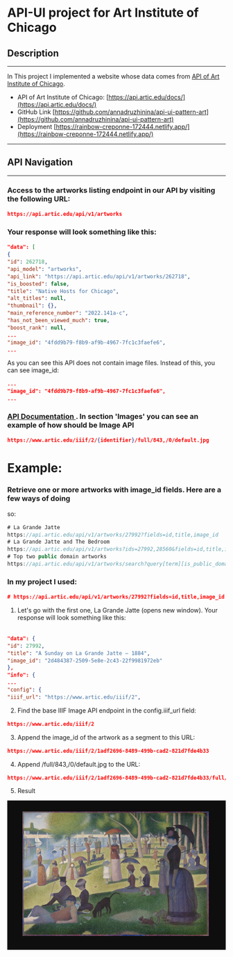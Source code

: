 # API-UI project for Art Institute of Chicago

## Description

---

In This project I implemented a website whose data comes from
[API of Art Institute of Chicago](https://api.artic.edu/docs/).

- API of Art Institute of Chicago:
  [https://api.artic.edu/docs/](https://api.artic.edu/docs/)
- GitHub Link
  [https://github.com/annadruzhinina/api-ui-pattern-art](https://github.com/annadruzhinina/api-ui-pattern-art)
- Deployment
  [https://rainbow-creponne-172444.netlify.app/](https://rainbow-creponne-172444.netlify.app/)

---

## API Navigation

---

### Access to the artworks listing endpoint in our API by visiting the following URL:

```json
https://api.artic.edu/api/v1/artworks
```

### Your response will look something like this:

```json
"data": [
{
"id": 262718,
"api_model": "artworks",
"api_link": "https://api.artic.edu/api/v1/artworks/262718",
"is_boosted": false,
"title": "Native Hosts for Chicago",
"alt_titles": null,
"thumbnail": {},
"main_reference_number": "2022.141a-c",
"has_not_been_viewed_much": true,
"boost_rank": null,
...
"image_id": "4fdd9b79-f8b9-af9b-4967-7fc1c3faefe6",
...
```

As you can see this API does not contain image files. Instead of this, you can
see image_id:

```json
...
"image_id": "4fdd9b79-f8b9-af9b-4967-7fc1c3faefe6",
...
```

### [API Documentation ](https://api.artic.edu/docs/). In section 'Images' you can see an example of how should be Image API

```json
https://www.artic.edu/iiif/2/{identifier}/full/843,/0/default.jpg
```

# Example:

### Retrieve one or more artworks with image_id fields. Here are a few ways of doing

so:

```js
# La Grande Jatte
https://api.artic.edu/api/v1/artworks/27992?fields=id,title,image_id
# La Grande Jatte and The Bedroom
https://api.artic.edu/api/v1/artworks?ids=27992,28560&fields=id,title,image_id
# Top two public domain artworks
https://api.artic.edu/api/v1/artworks/search?query[term][is_public_domain]=true&limit=2&fields=id,title,image_id
```

### In my project I used:

```json
# https://api.artic.edu/api/v1/artworks/27992?fields=id,title,image_id
```

1. Let's go with the first one, La Grande Jatte (opens new window). Your
   response will look something like this:

```json

"data": {
"id": 27992,
"title": "A Sunday on La Grande Jatte — 1884",
"image_id": "2d484387-2509-5e8e-2c43-22f9981972eb"
},
"info": {
...
"config": {
"iiif_url": "https://www.artic.edu/iiif/2",
```

2. Find the base IIIF Image API endpoint in the config.iiif_url field:

```json
https://www.artic.edu/iiif/2
```

3. Append the image_id of the artwork as a segment to this URL:

```json
https://www.artic.edu/iiif/2/1adf2696-8489-499b-cad2-821d7fde4b33
```

4. Append /full/843,/0/default.jpg to the URL:

```json
https://www.artic.edu/iiif/2/1adf2696-8489-499b-cad2-821d7fde4b33/full/843,/0/default.jpg
```

5. Result

<div style="text-align:center"><img src="./public/images/readme.png" width="600"/></div>
